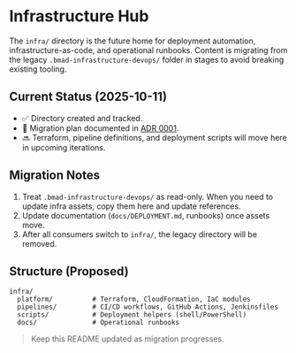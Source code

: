 # Infrastructure Hub

The `infra/` directory is the future home for deployment automation, infrastructure-as-code, and operational runbooks. Content is migrating from the legacy `.bmad-infrastructure-devops/` folder in stages to avoid breaking existing tooling.

## Current Status (2025-10-11)

- ✅ Directory created and tracked.
- 🔄 Migration plan documented in [ADR 0001](../docs/adr/0001-root-hygiene-and-contract-pipeline.md).
- 🔜 Terraform, pipeline definitions, and deployment scripts will move here in upcoming iterations.

## Migration Notes

1. Treat `.bmad-infrastructure-devops/` as read-only. When you need to update infra assets, copy them here and update references.
2. Update documentation (`docs/DEPLOYMENT.md`, runbooks) once assets move.
3. After all consumers switch to `infra/`, the legacy directory will be removed.

## Structure (Proposed)

```
infra/
  platform/          # Terraform, CloudFormation, IaC modules
  pipelines/         # CI/CD workflows, GitHub Actions, Jenkinsfiles
  scripts/           # Deployment helpers (shell/PowerShell)
  docs/              # Operational runbooks
```

> Keep this README updated as migration progresses.
